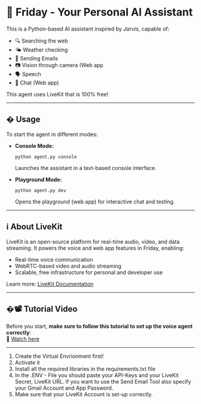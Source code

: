 # 🧠 Friday - Your Personal AI Assistant

This is a Python-based AI assistant inspired by *Jarvis*, capable of:

- 🔍 Searching the web  
- 🌤️ Weather checking
- 📨 Sending Emails 
- 📷 Vision through camera (Web app
- 🗣️ Speech
- 📝 Chat (Web app) 

This agent uses LiveKit that is 100% free!

---

## � Usage

To start the agent in different modes:

- **Console Mode:**
   ```
   python agent.py console
   ```
   Launches the assistant in a text-based console interface.

- **Playground Mode:**
   ```
   python agent.py dev
   ```
   Opens the playground (web app) for interactive chat and testing.

---

## ℹ️ About LiveKit

LiveKit is an open-source platform for real-time audio, video, and data streaming. It powers the voice and web app features in Friday, enabling:

- Real-time voice communication
- WebRTC-based video and audio streaming
- Scalable, free infrastructure for personal and developer use

Learn more: [LiveKit Documentation](https://docs.livekit.io/)

---

## �📽️ Tutorial Video

Before you start, **make sure to follow this tutorial to set up the voice agent correctly**:  
🎥 [Watch here](https://youtu.be/An4NwL8QSQ4?si=v1dNDDonmpCG1Els)

---
1. Create the Virtual Envrionment first!
2. Activate it
3. Install all the required libraries in the requirements.txt file
4. In the .ENV - File you should paste your API-Keys and your LiveKit Secret, LiveKit URL.
   If you want to use the Send Email Tool also specify your Gmail Account and App Password. 
5. Make sure that your LiveKit Account is set-up correctly. 

